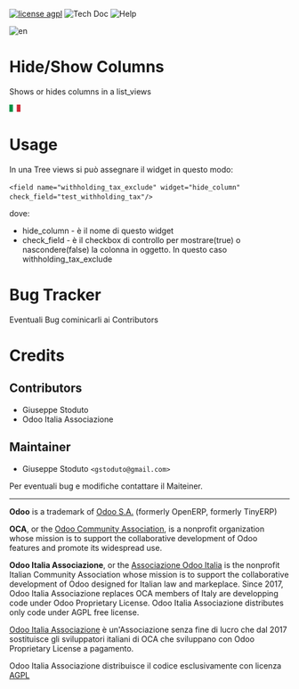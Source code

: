 [![license agpl](https://img.shields.io/badge/licence-AGPL--3-blue.svg)](http://www.gnu.org/licenses/agpl-3.0.html)
![Tech Doc](http://www.zeroincombenze.it/wp-content/uploads/ci-ct/prd/button-docs-8.svg)
![Help](http://www.zeroincombenze.it/wp-content/uploads/ci-ct/prd/button-help-8.svg)

![en](http://www.shs-av.com/wp-content/en_US.png)

Hide/Show Columns
==========================

Shows or hides columns in a list_views

![it](https://github.com/zeroincombenze/grymb/blob/master/flags/it_IT.png)

Usage
=====

In una Tree views si può assegnare il widget in questo modo:

`<field name="withholding_tax_exclude" widget="hide_column" check_field="test_withholding_tax"/>`

dove:

- hide_column - è il nome di questo widget
- check_field - è il checkbox di controllo per mostrare(true) o nascondere(false) la colonna in oggetto. In questo caso withholding_tax_exclude



Bug Tracker
===========

Eventuali Bug cominicarli ai Contributors

Credits
=======

Contributors
------------

* Giuseppe Stoduto
* Odoo Italia Associazione

Maintainer
----------

-  Giuseppe Stoduto `<gstoduto@gmail.com>`

Per eventuali bug e modifiche contattare il Maiteiner.

[//]: # (copyright)

----

**Odoo** is a trademark of [Odoo S.A.](https://www.odoo.com/) (formerly OpenERP, formerly TinyERP)

**OCA**, or the [Odoo Community Association](http://odoo-community.org/), is a nonprofit organization whose
mission is to support the collaborative development of Odoo features and
promote its widespread use.

**Odoo Italia Associazione**, or the [Associazione Odoo Italia](https://www.odoo-italia.org/)
is the nonprofit Italian Community Association whose mission
is to support the collaborative development of Odoo designed for Italian law and markeplace.
Since 2017, Odoo Italia Associazione replaces OCA members of Italy are developping code under Odoo Proprietary License.
Odoo Italia Associazione distributes only code under AGPL free license.

[Odoo Italia Associazione](https://www.odoo-italia.org/) è un'Associazione senza fine di lucro
che dal 2017 sostituisce gli sviluppatori italiani di OCA che sviluppano
con Odoo Proprietary License a pagamento.

Odoo Italia Associazione distribuisce il codice esclusivamente con licenza [AGPL](http://www.gnu.org/licenses/agpl-3.0.html)

[//]: # (end copyright)
